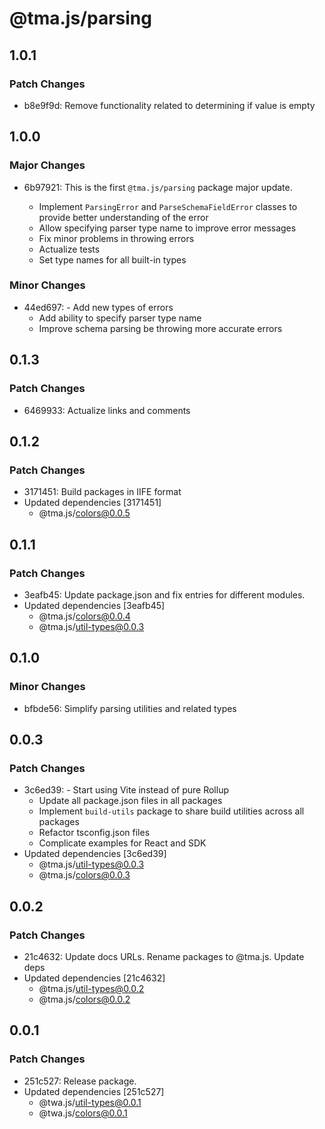 # @tma.js/parsing

## 1.0.1

### Patch Changes

- b8e9f9d: Remove functionality related to determining if value is empty

## 1.0.0

### Major Changes

- 6b97921: This is the first `@tma.js/parsing` package major update.

  - Implement `ParsingError` and `ParseSchemaFieldError` classes to provide better understanding of the error
  - Allow specifying parser type name to improve error messages
  - Fix minor problems in throwing errors
  - Actualize tests
  - Set type names for all built-in types

### Minor Changes

- 44ed697: - Add new types of errors
  - Add ability to specify parser type name
  - Improve schema parsing be throwing more accurate errors

## 0.1.3

### Patch Changes

- 6469933: Actualize links and comments

## 0.1.2

### Patch Changes

- 3171451: Build packages in IIFE format
- Updated dependencies [3171451]
  - @tma.js/colors@0.0.5

## 0.1.1

### Patch Changes

- 3eafb45: Update package.json and fix entries for different modules.
- Updated dependencies [3eafb45]
  - @tma.js/colors@0.0.4
  - @tma.js/util-types@0.0.3

## 0.1.0

### Minor Changes

- bfbde56: Simplify parsing utilities and related types

## 0.0.3

### Patch Changes

- 3c6ed39: - Start using Vite instead of pure Rollup
  - Update all package.json files in all packages
  - Implement `build-utils` package to share build utilities across all packages
  - Refactor tsconfig.json files
  - Complicate examples for React and SDK
- Updated dependencies [3c6ed39]
  - @tma.js/util-types@0.0.3
  - @tma.js/colors@0.0.3

## 0.0.2

### Patch Changes

- 21c4632: Update docs URLs. Rename packages to @tma.js. Update deps
- Updated dependencies [21c4632]
  - @tma.js/util-types@0.0.2
  - @tma.js/colors@0.0.2

## 0.0.1

### Patch Changes

- 251c527: Release package.
- Updated dependencies [251c527]
  - @twa.js/util-types@0.0.1
  - @twa.js/colors@0.0.1
